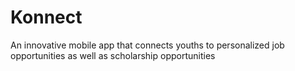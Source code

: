 # Konnect
An innovative mobile app that connects youths to personalized job opportunities as well as scholarship opportunities
